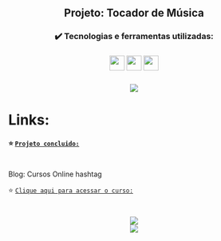 
<h2 align="center">Projeto: Tocador de Música</h2>

<h3 align="center">✔️ Tecnologias e ferramentas utilizadas: </h3>
  
<h3 align="center"> <img src="https://user-images.githubusercontent.com/111543645/217710038-95ae8769-4eb4-4e57-80b0-f2e049ba5e49.png" width="30" height="30"/> <img src="https://user-images.githubusercontent.com/111543645/217708557-008f7034-d929-4436-98b6-c6aa8c0d346d.png" width="30" height="30"/> <img src="https://user-images.githubusercontent.com/111543645/217708445-49e790f6-fe23-4020-a6fb-d47027a87c45.png" width="30" height="30"/>
<h3 align="center"> <img src="https://img.shields.io/badge/-Visual%20Studio%20Code-05122A?style=flat&logo=visual-studio-code&logoColor=007ACC"/>


# Links:
#### :star: [`Projeto concluido:`](https://ha1000tong.github.io/tocador-de-musica/) 

#
Blog: Cursos Online hashtag

:star: [`Clique aqui para acessar o curso:`](https://www.hashtagtreinamentos.com/projeto-web-de-javascript#aula7)

#
<div align="center"> <img src="https://img.shields.io/github/license/dropbox/dropbox-sdk-java"/></div>  
<div align="center"><img src="http://img.shields.io/static/v1?label=STATUS&message=EM%20DESENVOLVIMENTO&color=f8efd4&style=for-the-badge"/></div>

